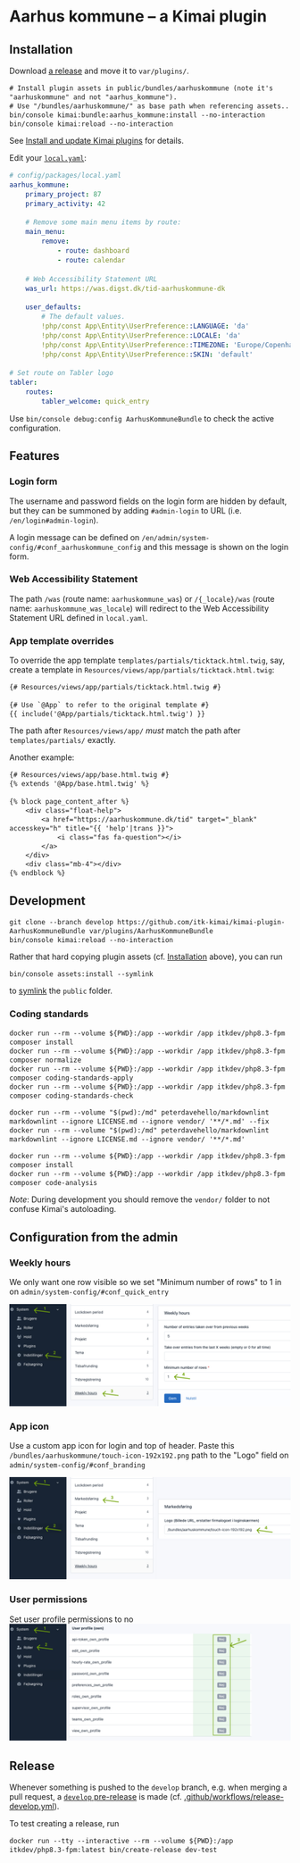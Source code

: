 # Aarhus kommune – a Kimai plugin

## Installation

Download [a release](https://github.com/itk-kimai/kimai-plugin-AarhusKommuneBundle/releases) and move it to `var/plugins/`.

```shell
# Install plugin assets in public/bundles/aarhuskommune (note it's "aarhuskommune" and not "aarhus_kommune").
# Use "/bundles/aarhuskommune/" as base path when referencing assets..
bin/console kimai:bundle:aarhus_kommune:install --no-interaction
bin/console kimai:reload --no-interaction
```

See [Install and update Kimai plugins](https://www.kimai.org/documentation/plugin-management.html) for details.

Edit your [`local.yaml`](https://www.kimai.org/documentation/local-yaml.html#localyaml):

``` yaml
# config/packages/local.yaml
aarhus_kommune:
    primary_project: 87
    primary_activity: 42

    # Remove some main menu items by route:
    main_menu:
        remove:
            - route: dashboard
            - route: calendar

    # Web Accessibility Statement URL
    was_url: https://was.digst.dk/tid-aarhuskommune-dk

    user_defaults:
        # The default values.
        !php/const App\Entity\UserPreference::LANGUAGE: 'da'
        !php/const App\Entity\UserPreference::LOCALE: 'da'
        !php/const App\Entity\UserPreference::TIMEZONE: 'Europe/Copenhagen'
        !php/const App\Entity\UserPreference::SKIN: 'default'

# Set route on Tabler logo
tabler:
    routes:
        tabler_welcome: quick_entry
```

Use `bin/console debug:config AarhusKommuneBundle` to check the active configuration.

## Features

### Login form

The username and password fields on the login form are hidden by default, but they can be summoned by adding
`#admin-login` to URL (i.e. `/en/login#admin-login`).

A login message can be defined on `/en/admin/system-config/#conf_aarhuskommune_config` and this message is shown on the
login form.

### Web Accessibility Statement

The path `/was` (route name: `aarhuskommune_was`) or `/{_locale}/was` (route name: `aarhuskommune_was_locale`) will
redirect to the Web Accessibility Statement URL defined in `local.yaml`.

### App template overrides

To override the app template `templates/partials/ticktack.html.twig`, say, create a template in
`Resources/views/app/partials/ticktack.html.twig`:

``` twig
{# Resources/views/app/partials/ticktack.html.twig #}

{# Use `@App` to refer to the original template #}
{{ include('@App/partials/ticktack.html.twig') }}
```

The path after `Resources/views/app/` _must_ match the path after `templates/partials/` exactly.

Another example:

``` twig
{# Resources/views/app/base.html.twig #}
{% extends '@App/base.html.twig' %}

{% block page_content_after %}
    <div class="float-help">
        <a href="https://aarhuskommune.dk/tid" target="_blank" accesskey="h" title="{{ 'help'|trans }}">
            <i class="fas fa-question"></i>
        </a>
    </div>
    <div class="mb-4"></div>
{% endblock %}
```

## Development

``` shell
git clone --branch develop https://github.com/itk-kimai/kimai-plugin-AarhusKommuneBundle var/plugins/AarhusKommuneBundle
bin/console kimai:reload --no-interaction
```

Rather that hard copying plugin assets (cf. [Installation](#installation) above), you can run

``` shell
bin/console assets:install --symlink
```

to [symlink](https://en.wikipedia.org/wiki/Symbolic_link) the `public` folder.

### Coding standards

``` shell
docker run --rm --volume ${PWD}:/app --workdir /app itkdev/php8.3-fpm composer install
docker run --rm --volume ${PWD}:/app --workdir /app itkdev/php8.3-fpm composer normalize
docker run --rm --volume ${PWD}:/app --workdir /app itkdev/php8.3-fpm composer coding-standards-apply
docker run --rm --volume ${PWD}:/app --workdir /app itkdev/php8.3-fpm composer coding-standards-check
```

``` shell
docker run --rm --volume "$(pwd):/md" peterdavehello/markdownlint markdownlint --ignore LICENSE.md --ignore vendor/ '**/*.md' --fix
docker run --rm --volume "$(pwd):/md" peterdavehello/markdownlint markdownlint --ignore LICENSE.md --ignore vendor/ '**/*.md'
```

``` shell
docker run --rm --volume ${PWD}:/app --workdir /app itkdev/php8.3-fpm composer install
docker run --rm --volume ${PWD}:/app --workdir /app itkdev/php8.3-fpm composer code-analysis
```

_Note_: During development you should remove the `vendor/` folder to not confuse Kimai's autoloading.

## Configuration from the admin

### Weekly hours

We only want one row visible so we set "Minimum number of rows" to 1 in on `admin/system-config/#conf_quick_entry`

![Weekly Hours configuration fields](./docs/images/set-number-of-rows-on-weekly-hours.jpg)

### App icon

Use a custom app icon for login and top of header.
Paste this `/bundles/aarhuskommune/touch-icon-192x192.png` path to the "Logo" field on `admin/system-config/#conf_branding`

![Change app icon configuration](./docs/images/change-app-icon.jpg)

### User permissions

Set user profile permissions to no
![User profile permissions off](./docs/images/permissions-user-profile.jpg)

## Release

Whenever something is pushed to the `develop` branch, e.g. when merging a pull request, a [`develop`
pre-release](https://github.com/itk-kimai/kimai-plugin-AarhusKommuneBundle/releases/tag/release-develop ) is made (cf.
[.github/workflows/release-develop.yml](.github/workflows/release-develop.yml)).

To test creating a release, run

``` shell
docker run --tty --interactive --rm --volume ${PWD}:/app itkdev/php8.3-fpm:latest bin/create-release dev-test
```
